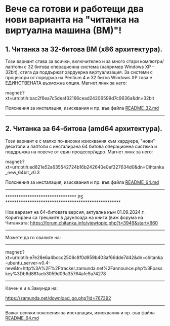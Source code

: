 # Вече са готови и работещи два нови варианта на "читанка на виртуална машина (ВМ)"!
## 1. Читанка за 32-битова ВМ (х86 архитектура).
   Този вариант става за всички, включително и за много стари компютри/лаптопи с 32 битова операционна система (например Windows XP - 32bit), стига да поддържат хардуерна виртуализация. За системи с процесори от порядъка на Pentium 4  и 32 битов Windows XP това е ЕДИНСТВЕНАТА възможна опция.
   Магнет линк за него:
   
magnet:?xt=urn:btih:bac2f6ea7c5deaf32166cead24206599d7c9636a&dn=32bit
   
   Пояснения за инсталация, изисквания и пр. във файла [README_32.md](README_32.md)
   
*****************************************************************************************************

## 2. Читанка за 64-битова (amd64 архитектура).
   Този вариант е с малко по-високи изисквания към хардуера, "нови" десктопи и лаптопи с инсталирана 64 битова операционна система и поддръжка на повече от един процесор/ядро.
   Магнет линк за него:
   
magnet:?xt=urn:btih:ed821e52a635542724b16b242640e0ef327634d0&dn=Cihtanka_new_64bit_v0.3
   
   Пояснения за инсталация, изисквания и пр. във файла [README_64.md](README_64.md)

   **************************************************************************************************
   ********************************      PS      ****************************************************
   
   Нов вариант на 64-битовата версия, актуална към 01.09.2024 г. Коригирани са грешките в даунлоада на книги (виж форума на Читанката: 
   https://forum.chitanka.info/viewtopic.php?t=3949&start=660 
*****************************************************************************************************
Можете да го свалите на:
*********************************************************************
magnet:?xt=urn:btih:e7e28e6a4bccc2508c8f0d959b403af66dde7d42&dn=chitanka-ubuntu_server-v0.4-new&tr=http%3A%2F%2Ftracker.zamunda.net%2Fannounce.php%3Fpasskey%3Db6d881acb3059d09a35764afe9a74278
*********************************************************************
Качен е и в Замунда на:

https://zamunda.net/download_go.php?id=767392

*********************************************************************

Важат всички пояснения за инсталация, изисквания и пр. във файла [README_64.md](README_64.md)
